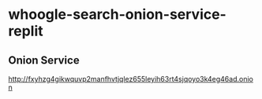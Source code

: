 # whoogle-search-onion-service-replit

## Onion Service

<http://fxyhzg4gikwquvp2manfhvtjqlez655leyih63rt4sjqoyo3k4eg46ad.onion>
